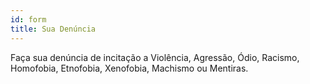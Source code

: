 ```yaml
---
id: form
title: Sua Denúncia
---
```

Faça sua denúncia de incitação a Violência, Agressão, Ódio, Racismo, Homofobia, Etnofobia, Xenofobia, Machismo ou Mentiras.

